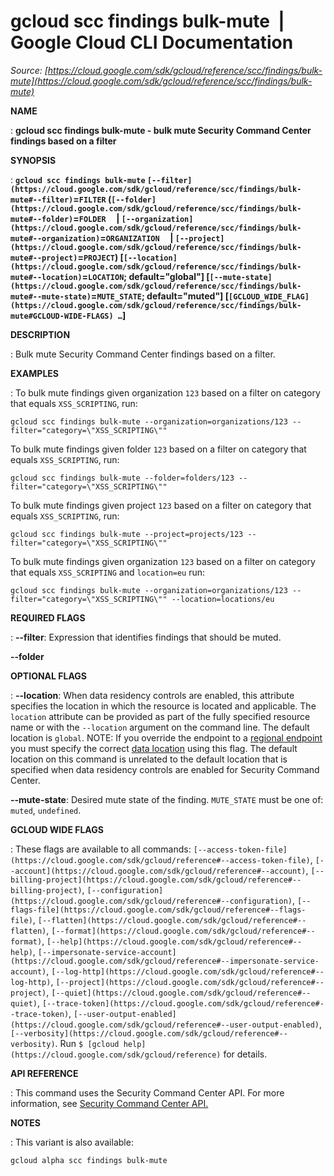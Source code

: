 # gcloud scc findings bulk-mute  |  Google Cloud CLI Documentation

*Source: [https://cloud.google.com/sdk/gcloud/reference/scc/findings/bulk-mute](https://cloud.google.com/sdk/gcloud/reference/scc/findings/bulk-mute)*

**NAME**

: **gcloud scc findings bulk-mute - bulk mute Security Command Center findings based on a filter**

**SYNOPSIS**

: **`gcloud scc findings bulk-mute` `[--filter](https://cloud.google.com/sdk/gcloud/reference/scc/findings/bulk-mute#--filter)`=`FILTER` (`[--folder](https://cloud.google.com/sdk/gcloud/reference/scc/findings/bulk-mute#--folder)`=`FOLDER`     | `[--organization](https://cloud.google.com/sdk/gcloud/reference/scc/findings/bulk-mute#--organization)`=`ORGANIZATION`     | `[--project](https://cloud.google.com/sdk/gcloud/reference/scc/findings/bulk-mute#--project)`=`PROJECT`) [`[--location](https://cloud.google.com/sdk/gcloud/reference/scc/findings/bulk-mute#--location)`=`LOCATION`; default="global"] [`[--mute-state](https://cloud.google.com/sdk/gcloud/reference/scc/findings/bulk-mute#--mute-state)`=`MUTE_STATE`; default="muted"] [`[GCLOUD_WIDE_FLAG](https://cloud.google.com/sdk/gcloud/reference/scc/findings/bulk-mute#GCLOUD-WIDE-FLAGS) …`]**

**DESCRIPTION**

: Bulk mute Security Command Center findings based on a filter.

**EXAMPLES**

: To bulk mute findings given organization
``123`` based on a filter on category that
equals ``XSS_SCRIPTING``, run:

```
gcloud scc findings bulk-mute --organization=organizations/123 --filter="category=\"XSS_SCRIPTING\""
```

To bulk mute findings given folder ``123``
based on a filter on category that equals
``XSS_SCRIPTING``, run:

```
gcloud scc findings bulk-mute --folder=folders/123 --filter="category=\"XSS_SCRIPTING\""
```

To bulk mute findings given project ``123``
based on a filter on category that equals
``XSS_SCRIPTING``, run:

```
gcloud scc findings bulk-mute --project=projects/123 --filter="category=\"XSS_SCRIPTING\""
```

To bulk mute findings given organization
``123`` based on a filter on category that
equals ``XSS_SCRIPTING`` and
`location=eu` run:

```
gcloud scc findings bulk-mute --organization=organizations/123 --filter="category=\"XSS_SCRIPTING\"" --location=locations/eu
```

**REQUIRED FLAGS**

: **--filter**:
Expression that identifies findings that should be muted.

**--folder**

**OPTIONAL FLAGS**

: **--location**:
When data residency controls are enabled, this attribute specifies the location
in which the resource is located and applicable. The `location`
attribute can be provided as part of the fully specified resource name or with
the `--location` argument on the command line. The default location
is `global`. NOTE: If you override the endpoint to a [regional
endpoint](https://cloud.google.com/security-command-center/docs/reference/rest/index.html?rep_location=global#regional-service-endpoint) you must specify the correct [data
location](https://cloud.google.com/security-command-center/docs/data-residency-support#locations) using this flag. The default location on this command is unrelated
to the default location that is specified when data residency controls are
enabled for Security Command Center.

**--mute-state**:
Desired mute state of the finding. `MUTE_STATE` must be
one of: `muted`, `undefined`.

**GCLOUD WIDE FLAGS**

: These flags are available to all commands: `[--access-token-file](https://cloud.google.com/sdk/gcloud/reference#--access-token-file)`,
`[--account](https://cloud.google.com/sdk/gcloud/reference#--account)`, `[--billing-project](https://cloud.google.com/sdk/gcloud/reference#--billing-project)`,
`[--configuration](https://cloud.google.com/sdk/gcloud/reference#--configuration)`,
`[--flags-file](https://cloud.google.com/sdk/gcloud/reference#--flags-file)`,
`[--flatten](https://cloud.google.com/sdk/gcloud/reference#--flatten)`, `[--format](https://cloud.google.com/sdk/gcloud/reference#--format)`, `[--help](https://cloud.google.com/sdk/gcloud/reference#--help)`, `[--impersonate-service-account](https://cloud.google.com/sdk/gcloud/reference#--impersonate-service-account)`,
`[--log-http](https://cloud.google.com/sdk/gcloud/reference#--log-http)`,
`[--project](https://cloud.google.com/sdk/gcloud/reference#--project)`, `[--quiet](https://cloud.google.com/sdk/gcloud/reference#--quiet)`, `[--trace-token](https://cloud.google.com/sdk/gcloud/reference#--trace-token)`, `[--user-output-enabled](https://cloud.google.com/sdk/gcloud/reference#--user-output-enabled)`,
`[--verbosity](https://cloud.google.com/sdk/gcloud/reference#--verbosity)`.
Run `$ [gcloud help](https://cloud.google.com/sdk/gcloud/reference)` for details.

**API REFERENCE**

: This command uses the Security Command Center API. For more information, see [Security
Command Center API.](https://cloud.google.com/security-command-center/docs/reference/rest)

**NOTES**

: This variant is also available:

```
gcloud alpha scc findings bulk-mute
```